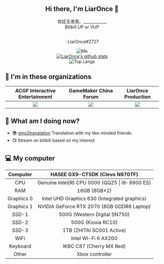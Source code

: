 <h2 align="center">Hi there, I'm LiarOnce 👋</h2>
<p align="center">
  宫廷玉液酒，____________<br>
  Bilibili UP or VUP
</p>
<p align="center">
  <a href="https://space.bilibili.com/8079156"><img src="https://img.shields.io/badge/-bilibili-66ccff" alt=""></a>&nbsp
  <a href="https://live.bilibili.com/254793"><img src="https://img.shields.io/badge/-bilibili%20Stream-66ccff" alt=""></a>&nbsp
  <a href="https://twitter.com/LiarOnce_P"><img src="https://img.shields.io/badge/-Twitter-blue" alt=""></a><br>
  <img src="https://img.shields.io/badge/-Discord-blueviolet" alt="">: LiarOnce#2727
</p>
<p align="center">
  <img src="https://raw.githubusercontent.com/LiarOnce/liaronce/main/me.gif" alt="Me"><br>
  <a href="https://github.com/LiarOnce/liaronce"><img src="https://github-readme-stats.vercel.app/api?username=LiarOnce&amp;theme=nord" alt="LiarOnce's github stats"></a><br>
  <img src="https://github-readme-stats.vercel.app/api/top-langs/?username=liaronce&amp;layout=compact" alt="Top Langs">
</p>

## 👯 I'm in these organizations

  <table align="center">
    <thead>
      <tr>
        <th style='text-align:center;' >ACGF Interactive Entertainment</th>
        <th style='text-align:center;' >GameMaker China Forum</th>
        <th style='text-align:center;' >LiarOnce Production</th>
      </tr>
    </thead>
    <tbody>
      <tr>
        <td style='text-align:center;' >
          <a href='https://github.com/ACGFIE'>
            <img src="https://avatars.githubusercontent.com/u/26761932?s=200&amp;v=4" referrerpolicy="no-referrer">
          </a>
        </td>
        <td style='text-align:center;' >
          <a href='https://github.com/GamemakerChina'>
            <img src="https://avatars.githubusercontent.com/u/38027452?s=200&amp;v=4" referrerpolicy="no-referrer">
          </a>
        </td>
        <td style='text-align:center;' >
          <a href='https://github.com/LiarOnceP'>
            <img src="https://avatars.githubusercontent.com/u/37476262?s=200&amp;v=4" referrerpolicy="no-referrer">
          </a>
        </td>
      </tr>
    </tbody>
  </table>
  
## 🤔 What am I doing now?

 - 📚 [gms2translation](https://github.com/GamemakerChina/gms2translation) Translation with my like-minded friends.
 - 📺 Stream on bilibili based on my interest

## 💻 My computer

<table align="center">
            <thead>
                <tr>
                    <th style='text-align:center;'>Computer</th>
                    <th style='text-align:center;'>HASEE GX9-CT5DK (Clevo N970TF)</th>
                </tr>
            </thead>
            <tbody>
                <tr>
                    <td style='text-align:center;'>CPU</td>
                    <td style='text-align:center;'>Genuine Intel(R) CPU 0000 (QQZ5 | i9-9900 ES)</td>
                </tr>
                <tr>
                    <td style='text-align:center;'>RAM</td>
                    <td style='text-align:center;'>16GB (8GB*2)</td>
                </tr>
                <tr>
                    <td style='text-align:center;'>Graphics 0</td>
                    <td style='text-align:center;'>Intel UHD Graphics 630 (Integrated graphics)</td>
                </tr>
                <tr>
                    <td style='text-align:center;'>Graphics 1</td>
                    <td style='text-align:center;'>NVIDIA GeForce RTX 2070 (8GB GDDR6 Laptop)</td>
                </tr>
                <tr>
                    <td style='text-align:center;'>SSD-1</td>
                    <td style='text-align:center;'>500G (Western Digital SN750)</td>
                </tr>
                <tr>
                    <td style='text-align:center;'>SSD-2</td>
                    <td style='text-align:center;'>500G (Kioxia RC10)</td>
                </tr>
                <tr>
                    <td style='text-align:center;'>SSD-3</td>
                    <td style='text-align:center;'>1TB (ZHITAI SC001 Active)</td>
                </tr>
                <tr>
                    <td style='text-align:center;'>WiFi</td>
                    <td style='text-align:center;'>Intel Wi-Fi 6 AX200</td>
                </tr>
                <tr>
                    <td style='text-align:center;'>Keyboard</td>
                    <td style='text-align:center;'>IKBC C87 (Cherry MX Red)</td>
                </tr>
                <tr>
                    <td style='text-align:center;'>Other</td>
                    <td style='text-align:center;'>Xbox controller</td>
                </tr>
            </tbody>
        </table>


<!--
**LiarOnce/liaronce** is a ✨ _special_ ✨ repository because its `README.md` (this file) appears on your GitHub profile.

Here are some ideas to get you started:

- 🔭 I’m currently working on ...
- 🌱 I’m currently learning ...
- 👯 I’m looking to collaborate on ...
- 🤔 I’m looking for help with ...
- 💬 Ask me about ...
- 📫 How to reach me: ...
- 😄 Pronouns: ...
- ⚡ Fun fact: ...
-->


